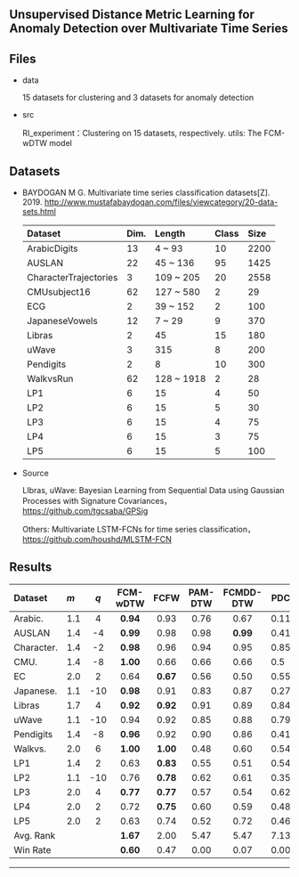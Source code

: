 ## Unsupervised Distance Metric Learning for Anomaly Detection over Multivariate Time Series

## Files
- data

  15 datasets for clustering and 3 datasets for anomaly detection 
  

- src

  RI_experiment：Clustering on 15 datasets, respectively.
  utils: The FCM-wDTW model


## Datasets

- BAYDOGAN M G. Multivariate time series classification datasets[Z]. 2019. http://www.mustafabaydogan.com/files/viewcategory/20-data-sets.html

  | Dataset               | Dim. | Length     | Class    | Size     |
  | :-------------------- | :--- | :--------- | :------- | :------- |
  | ArabicDigits          | 13   | 4 ~ 93     | 10       | 2200     |
  | AUSLAN                | 22   | 45 ~ 136   | 95       | 1425     |
  | CharacterTrajectories | 3    | 109 ~ 205  | 20       | 2558     |
  | CMUsubject16          | 62   | 127 ~ 580  | 2        | 29       |
  | ECG                   | 2    | 39 ~ 152   | 2        | 100      |
  | JapaneseVowels        | 12   | 7 ~ 29     | 9        | 370      |
  | Libras                | 2    | 45         | 15       | 180      |
  | uWave                 | 3    | 315        | 8        | 200      |
  | Pendigits             | 2    | 8          | 10       | 300      |
  | WalkvsRun             | 62   | 128 ~ 1918 | 2        | 28       |
  | LP1                   | 6    | 15         | 4        | 50       |
  | LP2                   | 6    | 15         | 5        | 30       |
  | LP3                   | 6    | 15         | 4        | 75       |
  | LP4                   | 6    | 15         | 3        | 75       |
  | LP5                   | 6    | 15         | 5        | 100      |

- Source

  LIbras, uWave: Bayesian Learning from Sequential Data using Gaussian Processes with Signature Covariances，https://github.com/tgcsaba/GPSig

  Others: Multivariate LSTM-FCNs for time series classification，https://github.com/houshd/MLSTM-FCN


## Results

| Dataset    | *m*  | *q*  | FCM-wDTW   |   FCFW   | PAM-DTW | FCMDD-DTW | PDC  |    CD    | GAK-DBA | soft-DTW |
| :--------- | :--- | :--: | :--------: | :------: | :-----: | :-------: | ---- | :------: | :-----: | :------: |
| Arabic.    | 1.1  |  4   |  **0.94**  |   0.93   |  0.76   |   0.67    | 0.11 |   0.91   |  0.85   |   0.89   |
| AUSLAN     | 1.4  |  -4  |  **0.99**  |   0.98   |  0.98   | **0.99**  | 0.41 |   0.96   |  0.98   | **0.99** |
| Character. | 1.4  |  -2  |  **0.98**  |   0.96   |  0.94   |   0.95    | 0.85 |   0.89   |  0.96   |   0.93   |
| CMU.       | 1.4  |  -8  |  **1.00**  |   0.66   |  0.66   |   0.66    | 0.5  |   0.85   |  0.62   |   0.50   |
| EC         | 2.0  |  2   |    0.64    | **0.67** |  0.56   |   0.50    | 0.55 |   0.49   |  0.62   |   0.59   |
| Japanese.  | 1.1  | -10  |  **0.98**  |   0.91   |  0.83   |   0.87    | 0.27 |   0.95   |  0.89   |   0.96   |
| Libras     | 1.7  |  4   |  **0.92**  | **0.92** |  0.91   |   0.89    | 0.84 |   0.91   |  0.90   |   0.91   |
| uWave      | 1.1  | -10  |    0.94    |   0.92   |  0.85   |   0.88    | 0.79 | **0.95** |  0.85   |   0.88   |
| Pendigits  | 1.4  |  -8  |  **0.96**  |   0.92   |  0.90   |   0.86    | 0.41 | **0.96** |  0.91   |   0.91   |
| Walkvs.    | 2.0  |  6   |  **1.00**  | **1.00** |  0.48   |   0.60    | 0.54 |   0.71   |  0.54   |   0.48   |
| LP1        | 1.4  |  2   |    0.63    | **0.83** |  0.55   |   0.51    | 0.54 |   0.74   |  0.62   |   0.65   |
| LP2        | 1.1  | -10  |    0.76    | **0.78** |  0.62   |   0.61    | 0.35 |   0.64   |  0.65   |   0.65   |
| LP3        | 2.0  |  4   |  **0.77**  | **0.77** |  0.57   |   0.54    | 0.62 |   0.59   |  0.58   |   0.61   |
| LP4        | 2.0  |  2   |    0.72    | **0.75** |  0.60   |   0.59    | 0.48 |   0.57   |  0.67   |   0.70   |
| LP5        | 2.0  |  2   |    0.63    |   0.74   |  0.52   |   0.72    | 0.46 | **0.76** |  0.60   |   0.45   |
| Avg. Rank  |      |      |  **1.67**  |   2.00   |  5.47   |   5.47    | 7.13 |   3.87   |  4.53   |   4.20   |
| Win Rate   |      |      |  **0.60**  |   0.47   |  0.00   |   0.07    | 0.00 |   0.20   |  0.00   |   0.07   |
------

